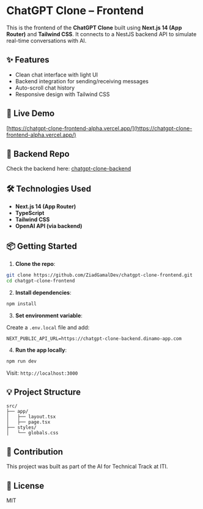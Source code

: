 # ChatGPT Clone – Frontend

This is the frontend of the **ChatGPT Clone** built using **Next.js 14 (App Router)** and **Tailwind CSS**. It connects to a NestJS backend API to simulate real-time conversations with AI.

## ✨ Features

- Clean chat interface with light UI
- Backend integration for sending/receiving messages
- Auto-scroll chat history
- Responsive design with Tailwind CSS

## 🔗 Live Demo

[https://chatgpt-clone-frontend-alpha.vercel.app/](https://chatgpt-clone-frontend-alpha.vercel.app/)

## 🚀 Backend Repo

Check the backend here: [chatgpt-clone-backend](https://github.com/ZiadGamalDev/chatgpt-clone-backend)

## 🛠️ Technologies Used

- **Next.js 14 (App Router)**
- **TypeScript**
- **Tailwind CSS**
- **OpenAI API (via backend)**

## 📦 Getting Started

1. **Clone the repo**:

```bash
git clone https://github.com/ZiadGamalDev/chatgpt-clone-frontend.git
cd chatgpt-clone-frontend
```

2. **Install dependencies**:

```bash
npm install
```

3. **Set environment variable**:

Create a `.env.local` file and add:

```env
NEXT_PUBLIC_API_URL=https://chatgpt-clone-backend.dinamo-app.com
```

4. **Run the app locally**:

```bash
npm run dev
```

Visit: `http://localhost:3000`

## 💡 Project Structure

```
src/
├── app/
│   ├── layout.tsx
│   ├── page.tsx
├── styles/
│   └── globals.css
```

## 🤝 Contribution

This project was built as part of the AI for Technical Track at ITI.

## 📄 License

MIT
